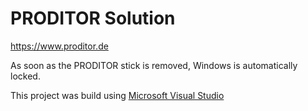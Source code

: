 # PRODITOR Solution

https://www.proditor.de

As soon as the PRODITOR stick is removed, Windows is automatically locked.

This project was build using [Microsoft Visual Studio](https://visualstudio.microsoft.com)
